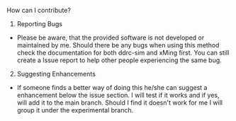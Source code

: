 How can I contribute?

1. Reporting Bugs
- Please be aware, that the provided software is not developed or maintained by me. Should there be any bugs when using this method check the documentation for both ddrc-sim and xMing first. You can still create a Issue report to help other people experiencing the same bug.

2. Suggesting Enhancements
- If someone finds a better way of doing this he/she can suggest a enhancement below the issue section. I will test if it works and if yes, will add it to the main branch. Should I find it doesn't work for me I will group it under the experimental branch.
